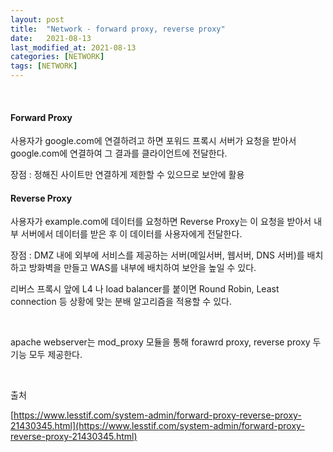 ```yaml
---
layout: post
title:  "Network - forward proxy, reverse proxy"
date:   2021-08-13
last_modified_at: 2021-08-13
categories: [NETWORK]
tags: [NETWORK]
---
```


<br/>

#### Forward Proxy

사용자가 google.com에 연결하려고 하면 포워드 프록시 서버가 요청을 받아서 google.com에 연결하여 그 결과를 클라이언트에 전달한다.

장점 : 정해진 사이트만 연결하게 제한할 수 있으므로 보안에 활용

#### Reverse Proxy

사용자가 example.com에 데이터를 요청하면 Reverse Proxy는 이 요청을 받아서 내부 서버에서 데이터를 받은 후 이 데이터를 사용자에게 전달한다.

장점 : DMZ 내에 외부에 서비스를 제공하는 서버(메일서버, 웹서버, DNS 서버)를 배치하고 방화벽을 만들고 WAS를 내부에 배치하여 
보안을 높일 수 있다.

리버스 프록시 앞에 L4 나 load balancer를 붙이면 Round Robin, Least connection 등 상황에 맞는 분배 알고리즘을 적용할 수 있다.

<br/>

apache webserver는 mod_proxy 모듈을 통해 forawrd proxy, reverse proxy 두 기능 모두 제공한다.

<br/>

출처

[https://www.lesstif.com/system-admin/forward-proxy-reverse-proxy-21430345.html](https://www.lesstif.com/system-admin/forward-proxy-reverse-proxy-21430345.html)